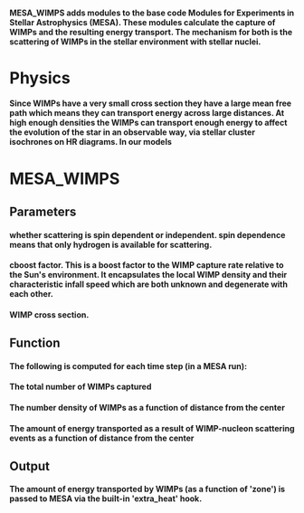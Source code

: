 #### MESA_WIMPS adds modules to the base code Modules for Experiments in Stellar Astrophysics (MESA). These modules calculate the capture of WIMPs and the resulting energy transport. The mechanism for both is the scattering of WIMPs in the stellar environment with stellar nuclei.

# Physics ####
####   Since WIMPs have a very small cross section they have a large mean free path which means they can transport energy across large distances. At high enough densities the WIMPs can transport enough energy to affect the evolution of the star in an observable way, via stellar cluster isochrones on HR diagrams. In our models

# MESA_WIMPS #####

## Parameters ##
####   whether scattering is spin dependent or independent. spin dependence means that only hydrogen is available for scattering.
####   cboost factor. This is a boost factor to the WIMP capture rate relative to the Sun's environment. It encapsulates the local WIMP density and their characteristic infall speed which are both unknown and degenerate with each other.
####   WIMP cross section.

## Function ##
####   The following is computed for each time step (in a MESA run):
####       The total number of WIMPs captured
####       The number density of WIMPs as a function of distance from the center
####       The amount of energy transported as a result of WIMP-nucleon scattering events as a function of distance from the center

## Output ##
#### The amount of energy transported by WIMPs (as a function of 'zone') is passed to MESA via the built-in 'extra_heat' hook.
